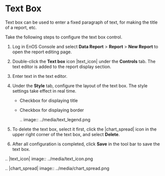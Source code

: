 # Text Box

Text box can be used to enter a fixed paragraph of text, for making the title of a report, etc.

Take the following steps to configure the text box control.

1. Log in EnOS Console and select **Data Report** > **Report** > **New Report** to open the report editing page.

2. Double-click the **Text box** icon |text_icon| under the **Controls** tab. The text editor is added to the report display section.

3. Enter text in the text editor.

4. Under the **Style** tab, configure the layout of the text box. The style settings take effect in real time.

   - Checkbox for displaying title

   - Checkbox for displaying border

     .. image:: ../media/text_legend.png

5. To delete the text box, select it first, click the |chart_spread| icon in the upper right corner of the text box, and select **Delete**.

6. After all configuration is completed, click **Save** in the tool bar to save the text box.

.. |text_icon| image:: ../media/text_icon.png

.. |chart_spread| image:: ../media/chart_spread.png

<!--end-->
